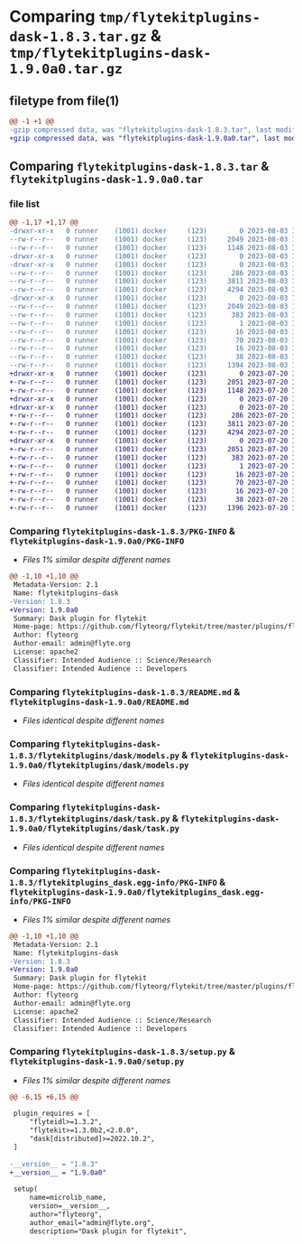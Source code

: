 # Comparing `tmp/flytekitplugins-dask-1.8.3.tar.gz` & `tmp/flytekitplugins-dask-1.9.0a0.tar.gz`

## filetype from file(1)

```diff
@@ -1 +1 @@
-gzip compressed data, was "flytekitplugins-dask-1.8.3.tar", last modified: Thu Aug  3 17:08:10 2023, max compression
+gzip compressed data, was "flytekitplugins-dask-1.9.0a0.tar", last modified: Thu Jul 20 18:58:15 2023, max compression
```

## Comparing `flytekitplugins-dask-1.8.3.tar` & `flytekitplugins-dask-1.9.0a0.tar`

### file list

```diff
@@ -1,17 +1,17 @@
-drwxr-xr-x   0 runner    (1001) docker     (123)        0 2023-08-03 17:08:10.228238 flytekitplugins-dask-1.8.3/
--rw-r--r--   0 runner    (1001) docker     (123)     2049 2023-08-03 17:08:10.224238 flytekitplugins-dask-1.8.3/PKG-INFO
--rw-r--r--   0 runner    (1001) docker     (123)     1148 2023-08-03 17:07:50.000000 flytekitplugins-dask-1.8.3/README.md
-drwxr-xr-x   0 runner    (1001) docker     (123)        0 2023-08-03 17:08:10.224238 flytekitplugins-dask-1.8.3/flytekitplugins/
-drwxr-xr-x   0 runner    (1001) docker     (123)        0 2023-08-03 17:08:10.224238 flytekitplugins-dask-1.8.3/flytekitplugins/dask/
--rw-r--r--   0 runner    (1001) docker     (123)      286 2023-08-03 17:07:50.000000 flytekitplugins-dask-1.8.3/flytekitplugins/dask/__init__.py
--rw-r--r--   0 runner    (1001) docker     (123)     3811 2023-08-03 17:07:50.000000 flytekitplugins-dask-1.8.3/flytekitplugins/dask/models.py
--rw-r--r--   0 runner    (1001) docker     (123)     4294 2023-08-03 17:07:50.000000 flytekitplugins-dask-1.8.3/flytekitplugins/dask/task.py
-drwxr-xr-x   0 runner    (1001) docker     (123)        0 2023-08-03 17:08:10.224238 flytekitplugins-dask-1.8.3/flytekitplugins_dask.egg-info/
--rw-r--r--   0 runner    (1001) docker     (123)     2049 2023-08-03 17:08:10.000000 flytekitplugins-dask-1.8.3/flytekitplugins_dask.egg-info/PKG-INFO
--rw-r--r--   0 runner    (1001) docker     (123)      383 2023-08-03 17:08:10.000000 flytekitplugins-dask-1.8.3/flytekitplugins_dask.egg-info/SOURCES.txt
--rw-r--r--   0 runner    (1001) docker     (123)        1 2023-08-03 17:08:10.000000 flytekitplugins-dask-1.8.3/flytekitplugins_dask.egg-info/dependency_links.txt
--rw-r--r--   0 runner    (1001) docker     (123)       16 2023-08-03 17:08:10.000000 flytekitplugins-dask-1.8.3/flytekitplugins_dask.egg-info/namespace_packages.txt
--rw-r--r--   0 runner    (1001) docker     (123)       70 2023-08-03 17:08:10.000000 flytekitplugins-dask-1.8.3/flytekitplugins_dask.egg-info/requires.txt
--rw-r--r--   0 runner    (1001) docker     (123)       16 2023-08-03 17:08:10.000000 flytekitplugins-dask-1.8.3/flytekitplugins_dask.egg-info/top_level.txt
--rw-r--r--   0 runner    (1001) docker     (123)       38 2023-08-03 17:08:10.228238 flytekitplugins-dask-1.8.3/setup.cfg
--rw-r--r--   0 runner    (1001) docker     (123)     1394 2023-08-03 17:08:08.000000 flytekitplugins-dask-1.8.3/setup.py
+drwxr-xr-x   0 runner    (1001) docker     (123)        0 2023-07-20 18:58:15.356630 flytekitplugins-dask-1.9.0a0/
+-rw-r--r--   0 runner    (1001) docker     (123)     2051 2023-07-20 18:58:15.356630 flytekitplugins-dask-1.9.0a0/PKG-INFO
+-rw-r--r--   0 runner    (1001) docker     (123)     1148 2023-07-20 18:57:54.000000 flytekitplugins-dask-1.9.0a0/README.md
+drwxr-xr-x   0 runner    (1001) docker     (123)        0 2023-07-20 18:58:15.352630 flytekitplugins-dask-1.9.0a0/flytekitplugins/
+drwxr-xr-x   0 runner    (1001) docker     (123)        0 2023-07-20 18:58:15.356630 flytekitplugins-dask-1.9.0a0/flytekitplugins/dask/
+-rw-r--r--   0 runner    (1001) docker     (123)      286 2023-07-20 18:57:54.000000 flytekitplugins-dask-1.9.0a0/flytekitplugins/dask/__init__.py
+-rw-r--r--   0 runner    (1001) docker     (123)     3811 2023-07-20 18:57:54.000000 flytekitplugins-dask-1.9.0a0/flytekitplugins/dask/models.py
+-rw-r--r--   0 runner    (1001) docker     (123)     4294 2023-07-20 18:57:54.000000 flytekitplugins-dask-1.9.0a0/flytekitplugins/dask/task.py
+drwxr-xr-x   0 runner    (1001) docker     (123)        0 2023-07-20 18:58:15.356630 flytekitplugins-dask-1.9.0a0/flytekitplugins_dask.egg-info/
+-rw-r--r--   0 runner    (1001) docker     (123)     2051 2023-07-20 18:58:15.000000 flytekitplugins-dask-1.9.0a0/flytekitplugins_dask.egg-info/PKG-INFO
+-rw-r--r--   0 runner    (1001) docker     (123)      383 2023-07-20 18:58:15.000000 flytekitplugins-dask-1.9.0a0/flytekitplugins_dask.egg-info/SOURCES.txt
+-rw-r--r--   0 runner    (1001) docker     (123)        1 2023-07-20 18:58:15.000000 flytekitplugins-dask-1.9.0a0/flytekitplugins_dask.egg-info/dependency_links.txt
+-rw-r--r--   0 runner    (1001) docker     (123)       16 2023-07-20 18:58:15.000000 flytekitplugins-dask-1.9.0a0/flytekitplugins_dask.egg-info/namespace_packages.txt
+-rw-r--r--   0 runner    (1001) docker     (123)       70 2023-07-20 18:58:15.000000 flytekitplugins-dask-1.9.0a0/flytekitplugins_dask.egg-info/requires.txt
+-rw-r--r--   0 runner    (1001) docker     (123)       16 2023-07-20 18:58:15.000000 flytekitplugins-dask-1.9.0a0/flytekitplugins_dask.egg-info/top_level.txt
+-rw-r--r--   0 runner    (1001) docker     (123)       38 2023-07-20 18:58:15.356630 flytekitplugins-dask-1.9.0a0/setup.cfg
+-rw-r--r--   0 runner    (1001) docker     (123)     1396 2023-07-20 18:58:12.000000 flytekitplugins-dask-1.9.0a0/setup.py
```

### Comparing `flytekitplugins-dask-1.8.3/PKG-INFO` & `flytekitplugins-dask-1.9.0a0/PKG-INFO`

 * *Files 1% similar despite different names*

```diff
@@ -1,10 +1,10 @@
 Metadata-Version: 2.1
 Name: flytekitplugins-dask
-Version: 1.8.3
+Version: 1.9.0a0
 Summary: Dask plugin for flytekit
 Home-page: https://github.com/flyteorg/flytekit/tree/master/plugins/flytekit-dask
 Author: flyteorg
 Author-email: admin@flyte.org
 License: apache2
 Classifier: Intended Audience :: Science/Research
 Classifier: Intended Audience :: Developers
```

### Comparing `flytekitplugins-dask-1.8.3/README.md` & `flytekitplugins-dask-1.9.0a0/README.md`

 * *Files identical despite different names*

### Comparing `flytekitplugins-dask-1.8.3/flytekitplugins/dask/models.py` & `flytekitplugins-dask-1.9.0a0/flytekitplugins/dask/models.py`

 * *Files identical despite different names*

### Comparing `flytekitplugins-dask-1.8.3/flytekitplugins/dask/task.py` & `flytekitplugins-dask-1.9.0a0/flytekitplugins/dask/task.py`

 * *Files identical despite different names*

### Comparing `flytekitplugins-dask-1.8.3/flytekitplugins_dask.egg-info/PKG-INFO` & `flytekitplugins-dask-1.9.0a0/flytekitplugins_dask.egg-info/PKG-INFO`

 * *Files 1% similar despite different names*

```diff
@@ -1,10 +1,10 @@
 Metadata-Version: 2.1
 Name: flytekitplugins-dask
-Version: 1.8.3
+Version: 1.9.0a0
 Summary: Dask plugin for flytekit
 Home-page: https://github.com/flyteorg/flytekit/tree/master/plugins/flytekit-dask
 Author: flyteorg
 Author-email: admin@flyte.org
 License: apache2
 Classifier: Intended Audience :: Science/Research
 Classifier: Intended Audience :: Developers
```

### Comparing `flytekitplugins-dask-1.8.3/setup.py` & `flytekitplugins-dask-1.9.0a0/setup.py`

 * *Files 1% similar despite different names*

```diff
@@ -6,15 +6,15 @@
 
 plugin_requires = [
     "flyteidl>=1.3.2",
     "flytekit>=1.3.0b2,<2.0.0",
     "dask[distributed]>=2022.10.2",
 ]
 
-__version__ = "1.8.3"
+__version__ = "1.9.0a0"
 
 setup(
     name=microlib_name,
     version=__version__,
     author="flyteorg",
     author_email="admin@flyte.org",
     description="Dask plugin for flytekit",
```

